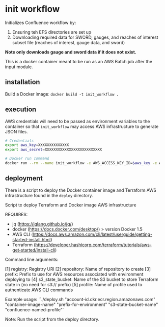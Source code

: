 # init workflow

Initializes Confluence workflow by:
1) Ensuring teh EFS directories are set up
2) Downloading required data for SWORD, gauges, and reaches of interest subset file (reaches of interest, gauge data, and sword)

**Note only downloads gauge and sword data if it does not exist.**

This is a docker container meant to be run as an AWS Batch job after the input
module.

## installation

Build a Docker image: `docker build -t init_workflow .`

## execution

AWS credentials will need to be passed as environment variables to the container so that `init_workflow` may access AWS infrastructure to generate JSON files.

```bash
# Credentials
export aws_key=XXXXXXXXXXXXXX
export aws_secret=XXXXXXXXXXXXXXXXXXXXXXXXXX

# Docker run command
docker run --rm --name init_workflow -e AWS_ACCESS_KEY_ID=$aws_key -e AWS_SECRET_ACCESS_KEY=$aws_secret -e AWS_DEFAULT_REGION=us-west-2 init_workflow:latest
```

## deployment

There is a script to deploy the Docker container image and Terraform AWS infrastructure found in the `deploy` directory.

Script to deploy Terraform and Docker image AWS infrastructure

REQUIRES:

- jq (<https://jqlang.github.io/jq/>)
- docker (<https://docs.docker.com/desktop/>) > version Docker 1.5
- AWS CLI (<https://docs.aws.amazon.com/cli/latest/userguide/getting-started-install.html>)
- Terraform (<https://developer.hashicorp.com/terraform/tutorials/aws-get-started/install-cli>)

Command line arguments:

[1] registry: Registry URI
[2] repository: Name of repository to create
[3] prefix: Prefix to use for AWS resources associated with environment deploying to
[4] s3_state_bucket: Name of the S3 bucket to store Terraform state in (no need for s3:// prefix)
[5] profile: Name of profile used to authenticate AWS CLI commands

Example usage: ``./deploy.sh "account-id.dkr.ecr.region.amazonaws.com" "container-image-name" "prefix-for-environment" "s3-state-bucket-name" "confluence-named-profile"`

Note: Run the script from the deploy directory.
